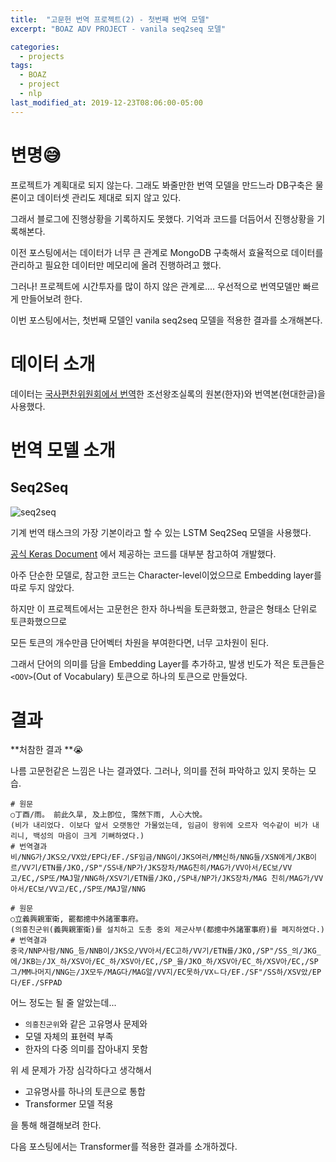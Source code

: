 ```yaml
---
title:  "고문헌 번역 프로젝트(2) - 첫번째 번역 모델"
excerpt: "BOAZ ADV PROJECT - vanila seq2seq 모델"

categories:
  - projects
tags:
  - BOAZ
  - project
  - nlp
last_modified_at: 2019-12-23T08:06:00-05:00
---
```


# 변명:sweat_smile:

프로젝트가 계획대로 되지 않는다. 그래도 봐줄만한 번역 모델을 만드느라 DB구축은 물론이고 데이터셋 관리도 제대로 되지 않고 있다.

그래서 블로그에 진행상황을 기록하지도 못했다. 기억과 코드를 더듬어서 진행상황을 기록해본다.

이전 포스팅에서는 데이터가 너무 큰 관계로 MongoDB 구축해서 효율적으로 데이터를 관리하고 필요한 데이터만 메모리에 올려 진행하려고 했다. 

그러나! 프로젝트에 시간투자를 많이 하지 않은 관계로.... 우선적으로 번역모델만 빠르게 만들어보려 한다.

이번 포스팅에서는, 첫번째 모델인 vanila seq2seq 모델을 적용한 결과를 소개해본다.

# 데이터 소개

데이터는 [국사편찬위원회에서 번역](http://sillok.history.go.kr/main/main.do)한 조선왕조실록의 원본(한자)와 번역본(현대한글)을 사용했다.

# 번역 모델 소개

## Seq2Seq

![seq2seq](https://wikidocs.net/images/page/24996/%EB%8B%A8%EC%96%B4%ED%86%A0%ED%81%B0%EB%93%A4%EC%9D%B4.PNG)

기계 번역 태스크의 가장 기본이라고 할 수 있는 LSTM Seq2Seq 모델을 사용했다. 

[공식 Keras Document](https://keras.io/examples/lstm_seq2seq/) 에서 제공하는 코드를 대부분 참고하여 개발했다.

아주 단순한 모델로, 참고한 코드는 Character-level이었으므로 Embedding layer를 따로 두지 않았다.

하지만 이 프로젝트에서는 고문헌은 한자 하나씩을 토큰화했고, 한글은 형태소 단위로 토큰화했으므로

모든 토큰의 개수만큼 단어벡터 차원을 부여한다면, 너무 고차원이 된다.

그래서 단어의 의미를 담을 Embedding Layer를 추가하고, 발생 빈도가 적은 토큰들은 `<OOV>`(Out of Vocabulary) 토큰으로 하나의 토큰으로 만들었다.

# 결과

**처참한 결과 **:sob:

나름 고문헌같은 느낌은 나는 결과였다. 그러나, 의미를 전혀 파악하고 있지 못하는 모습.

```
# 원문
○丁酉/雨。 前此久旱, 及上卽位, 霈然下雨, 人心大悅。
(비가 내리었다. 이보다 앞서 오랫동안 가물었는데, 임금이 왕위에 오르자 억수같이 비가 내리니, 백성의 마음이 크게 기뻐하였다.)
# 번역결과
비/NNG가/JKS오/VX았/EP다/EF./SF임금/NNG이/JKS여러/MM신하/NNG들/XSN에게/JKB이르/VV기/ETN를/JKO,/SP"/SS내/NP가/JKS장차/MAG친히/MAG가/VV아서/EC보/VV고/EC,/SP또/MAJ말/NNG하/XSV기/ETN를/JKO,/SP내/NP가/JKS장차/MAG 친히/MAG가/VV아서/EC보/VV고/EC,/SP또/MAJ말/NNG
```

```
# 원문
○立義興親軍衛, 罷都摠中外諸軍事府。
(의흥친군위(義興親軍衛)를 설치하고 도총 중외 제군사부(都摠中外諸軍事府)를 폐지하였다.)
# 번역결과
중국/NNP사람/NNG_등/NNB이/JKS오/VV아서/EC고하/VV기/ETN를/JKO,/SP"/SS_의/JKG_에/JKB는/JX_하/XSV아/EC_하/XSV아/EC,/SP_을/JKO_하/XSV아/EC_하/XSV아/EC,/SP그/MM나머지/NNG는/JX모두/MAG다/MAG알/VV지/EC못하/VXㄴ다/EF./SF"/SS하/XSV았/EP다/EF./SFPAD
```

어느 정도는 될 줄 알았는데... 

- `의흥친군위`와 같은 고유명사 문제와
- 모델 자체의 표현력 부족
- 한자의 다중 의미를 잡아내지 못함

위 세 문제가 가장 심각하다고 생각해서

- 고유명사를 하나의 토큰으로 통합
- Transformer 모델 적용

을 통해 해결해보려 한다.

다음 포스팅에서는 Transformer를 적용한 결과를 소개하겠다.